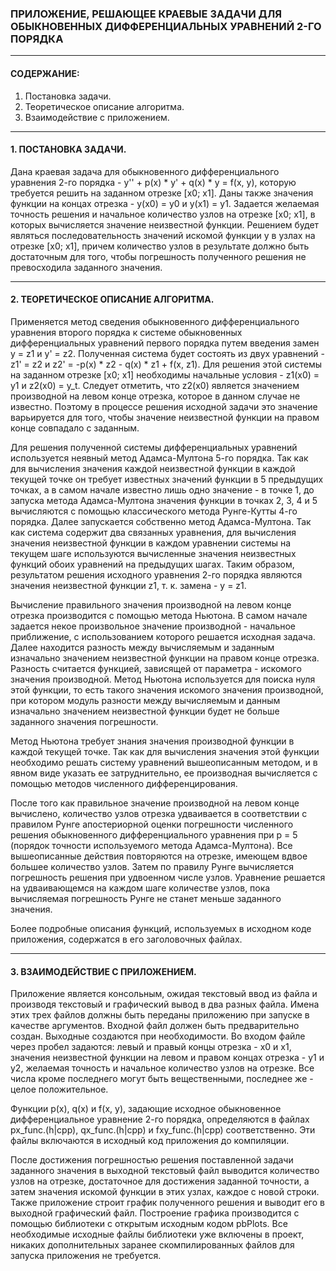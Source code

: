 ### ПРИЛОЖЕНИЕ, РЕШАЮЩЕЕ КРАЕВЫЕ ЗАДАЧИ ДЛЯ ОБЫКНОВЕННЫХ ДИФФЕРЕНЦИАЛЬНЫХ УРАВНЕНИЙ 2-ГО ПОРЯДКА

--- 

#### СОДЕРЖАНИЕ:
1. Постановка задачи.
2. Теоретическое описание алгоритма.
3. Взаимодействие с приложением.

---

#### 1. ПОСТАНОВКА ЗАДАЧИ.

Дана краевая задача для обыкновенного дифференциального уравнения 2-го порядка - y'' + p(x) * y' + q(x) * y = f(x, y),
которую требуется решить на заданном отрезке [x0; x1]. Даны также значения функции на концах отрезка - y(x0) = y0 и
y(x1) = y1. Задается желаемая точность решения и начальное количество узлов на отрезке [x0; x1], в которых вычисляется
значение неизвестной функции. Решением будет являться последовательность значений искомой функции y в узлах на отрезке
[x0; x1], причем количество узлов в результате должно быть достаточным для того, чтобы погрешность полученного решения
не превосходила заданного значения.

---

#### 2. ТЕОРЕТИЧЕСКОЕ ОПИСАНИЕ АЛГОРИТМА.

Применяется метод сведения обыкновенного дифференциального уравнения второго порядка к системе обыкновенных
дифференциальных уравнений первого порядка путем введения замен y = z1 и y' = z2. Полученная система будет состоять из
двух уравнений - z1' = z2 и z2' = -p(x) * z2 - q(x) * z1 + f(x, z1). Для решения этой системы на заданном отрезке
[x0; x1] необходимы начальные условия - z1(x0) = y1 и z2(x0) = y_t. Следует отметить, что z2(x0) является значением
производной на левом конце отрезка, которое в данном случае не известно. Поэтому в процессе решения исходной задачи это
значение варьируется для того, чтобы значение неизвестной функции на правом конце совпадало с заданным.

Для решения полученной системы дифференциальных уравнений используется неявный метод Адамса-Мултона 5-го порядка. Так
как для вычисления значения каждой неизвестной функции в каждой текущей точке он требует известных значений функции в 5
предыдущих точках, а в самом начале известно лишь одно значение - в точке 1, до запуска метода Адамса-Мултона значения
функции в точках 2, 3, 4 и 5 вычисляются с помощью классического метода Рунге-Кутты 4-го порядка. Далее запускается
собственно метод Адамса-Мултона. Так как система содержит два связанных уравнения, для вычисления значения неизвестной
функции в каждом уравнении системы на текущем шаге используются вычисленные значения неизвестных функций обоих уравнений
на предыдущих шагах. Таким образом, результатом решения исходного уравнения 2-го порядка являются значения неизвестной
функции z1, т. к. замена - y = z1.

Вычисление правильного значения производной на левом конце отрезка производится с помощью метода Ньютона. В самом начале
задается некое произвольное значение производной - начальное приближение, с использованием которого решается исходная
задача. Далее находится разность между вычисляемым и заданным изначально значением неизвестной функции на правом конце
отрезка. Разность считается функцией, зависящей от параметра - искомого значения производной. Метод Ньютона используется
для поиска нуля этой функции, то есть такого значения искомого значения производной, при котором модуль разности между
вычисляемым и данным изначально значением неизвестной функции будет не больше заданного значения погрешности.

Метод Ньютона требует знания значения производной функции в каждой текущей точке. Так как для вычисления значения этой
функции необходимо решать систему уравнений вышеописанным методом, и в явном виде указать ее затруднительно, ее
производная вычисляется с помощью методов численного дифференцирования.

После того как правильное значение производной на левом конце вычислено, количество узлов отрезка удваивается в
соответствии с правилом Рунге апостериорной оценки погрешности численного решения обыкновенного дифференциального
уравнения при p = 5 (порядок точности используемого метода Адамса-Мултона). Все вышеописанные действия повторяются на
отрезке, имеющем вдвое большее количество узлов. Затем по правилу Рунге вычисляется погрешность решения при удвоенном
числе узлов. Уравнение решается на удваивающемся на каждом шаге количестве узлов, пока вычисляемая погрешность Рунге не
станет меньше заданного значения.

Более подробные описания функций, используемых в исходном коде приложения, содержатся в его заголовочных файлах.

---

#### 3. ВЗАИМОДЕЙСТВИЕ С ПРИЛОЖЕНИЕМ.

Приложение является консольным, ожидая текстовый ввод из файла и производя текстовый и графический вывод в два разных
файла. Имена этих трех файлов должны быть переданы приложению при запуске в качестве аргументов. Входной файл должен
быть предварительно создан. Выходные создаются при необходимости. Во входом файле через пробел задаются: левый и правый
концы отрезка - x0 и x1, значения неизвестной функции на левом и правом концах отрезка - y1 и y2, желаемая точность и
начальное количество узлов на отрезке. Все числа кроме последнего могут быть вещественными, последнее же - целое
положительное.

Функции p(x), q(x) и f(x, y), задающие исходное обыкновенное дифференциальное уравнение 2-го порядка, определяются в
файлах px_func.(h|cpp), qx_func.(h|cpp) и fxy_func.(h|cpp) соответственно. Эти файлы включаются в исходный код
приложения до компиляции.

После достижения погрешностью решения поставленной задачи заданного значения в выходной текстовый файл выводится
количество узлов на отрезке, достаточное для достижения заданной точности, а затем значения искомой функции в этих
узлах, каждое с новой строки. Также приложение строит график полученного решения и выводит его в выходной графический
файл. Построение графика производится с помощью библиотеки с открытым исходным кодом pbPlots. Все необходимые исходные
файлы библиотеки уже включены в проект, никаких дополнительных заранее скомпилированных файлов для запуска приложения
не требуется.